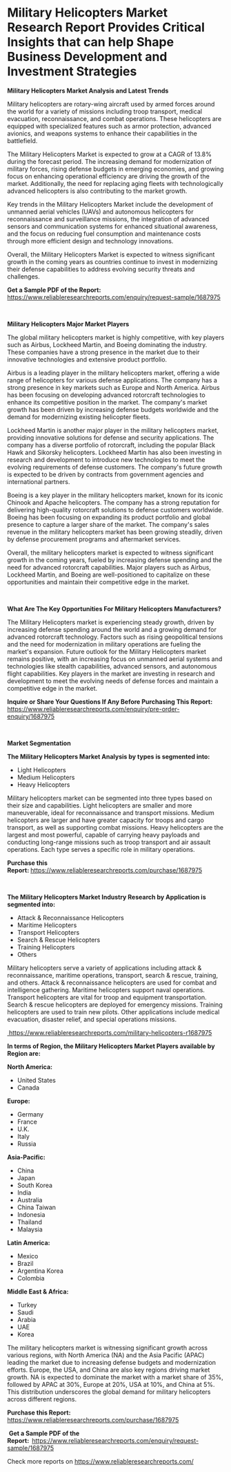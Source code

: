 <p><h1>Military Helicopters Market Research Report Provides Critical Insights that can help Shape Business Development and Investment Strategies</h1></p><p><strong>Military Helicopters Market Analysis and Latest Trends</strong></p>
<p><p>Military helicopters are rotary-wing aircraft used by armed forces around the world for a variety of missions including troop transport, medical evacuation, reconnaissance, and combat operations. These helicopters are equipped with specialized features such as armor protection, advanced avionics, and weapons systems to enhance their capabilities in the battlefield.</p><p>The Military Helicopters Market is expected to grow at a CAGR of 13.8% during the forecast period. The increasing demand for modernization of military forces, rising defense budgets in emerging economies, and growing focus on enhancing operational efficiency are driving the growth of the market. Additionally, the need for replacing aging fleets with technologically advanced helicopters is also contributing to the market growth.</p><p>Key trends in the Military Helicopters Market include the development of unmanned aerial vehicles (UAVs) and autonomous helicopters for reconnaissance and surveillance missions, the integration of advanced sensors and communication systems for enhanced situational awareness, and the focus on reducing fuel consumption and maintenance costs through more efficient design and technology innovations.</p><p>Overall, the Military Helicopters Market is expected to witness significant growth in the coming years as countries continue to invest in modernizing their defense capabilities to address evolving security threats and challenges.</p></p>
<p><strong>Get a Sample PDF of the Report:&nbsp;</strong> <a href="https://www.reliableresearchreports.com/enquiry/request-sample/1687975">https://www.reliableresearchreports.com/enquiry/request-sample/1687975</a></p>
<p>&nbsp;</p>
<p><strong>Military Helicopters Major Market Players</strong></p>
<p><p>The global military helicopters market is highly competitive, with key players such as Airbus, Lockheed Martin, and Boeing dominating the industry. These companies have a strong presence in the market due to their innovative technologies and extensive product portfolio.</p><p>Airbus is a leading player in the military helicopters market, offering a wide range of helicopters for various defense applications. The company has a strong presence in key markets such as Europe and North America. Airbus has been focusing on developing advanced rotorcraft technologies to enhance its competitive position in the market. The company's market growth has been driven by increasing defense budgets worldwide and the demand for modernizing existing helicopter fleets.</p><p>Lockheed Martin is another major player in the military helicopters market, providing innovative solutions for defense and security applications. The company has a diverse portfolio of rotorcraft, including the popular Black Hawk and Sikorsky helicopters. Lockheed Martin has also been investing in research and development to introduce new technologies to meet the evolving requirements of defense customers. The company's future growth is expected to be driven by contracts from government agencies and international partners.</p><p>Boeing is a key player in the military helicopters market, known for its iconic Chinook and Apache helicopters. The company has a strong reputation for delivering high-quality rotorcraft solutions to defense customers worldwide. Boeing has been focusing on expanding its product portfolio and global presence to capture a larger share of the market. The company's sales revenue in the military helicopters market has been growing steadily, driven by defense procurement programs and aftermarket services.</p><p>Overall, the military helicopters market is expected to witness significant growth in the coming years, fueled by increasing defense spending and the need for advanced rotorcraft capabilities. Major players such as Airbus, Lockheed Martin, and Boeing are well-positioned to capitalize on these opportunities and maintain their competitive edge in the market.</p></p>
<p>&nbsp;</p>
<p><strong>What Are The Key Opportunities For Military Helicopters Manufacturers?</strong></p>
<p><p>The Military Helicopters market is experiencing steady growth, driven by increasing defense spending around the world and a growing demand for advanced rotorcraft technology. Factors such as rising geopolitical tensions and the need for modernization in military operations are fueling the market's expansion. Future outlook for the Military Helicopters market remains positive, with an increasing focus on unmanned aerial systems and technologies like stealth capabilities, advanced sensors, and autonomous flight capabilities. Key players in the market are investing in research and development to meet the evolving needs of defense forces and maintain a competitive edge in the market.</p></p>
<p><strong>Inquire or Share Your Questions If Any Before Purchasing This Report:</strong> <a href="https://www.reliableresearchreports.com/enquiry/pre-order-enquiry/1687975">https://www.reliableresearchreports.com/enquiry/pre-order-enquiry/1687975</a></p>
<p>&nbsp;</p>
<p><strong>Market Segmentation</strong></p>
<p><strong>The Military Helicopters Market Analysis by types is segmented into:</strong></p>
<p><ul><li>Light Helicopters</li><li>Medium Helicopters</li><li>Heavy Helicopters</li></ul></p>
<p><p>Military helicopters market can be segmented into three types based on their size and capabilities. Light helicopters are smaller and more maneuverable, ideal for reconnaissance and transport missions. Medium helicopters are larger and have greater capacity for troops and cargo transport, as well as supporting combat missions. Heavy helicopters are the largest and most powerful, capable of carrying heavy payloads and conducting long-range missions such as troop transport and air assault operations. Each type serves a specific role in military operations.</p></p>
<p><strong>Purchase this Report:&nbsp;</strong><a href="https://www.reliableresearchreports.com/purchase/1687975">https://www.reliableresearchreports.com/purchase/1687975</a></p>
<p>&nbsp;</p>
<p><strong>The Military Helicopters Market Industry Research by Application is segmented into:</strong></p>
<p><ul><li>Attack & Reconnaissance Helicopters</li><li>Maritime Helicopters</li><li>Transport Helicopters</li><li>Search & Rescue Helicopters</li><li>Training Helicopters</li><li>Others</li></ul></p>
<p><p>Military helicopters serve a variety of applications including attack & reconnaissance, maritime operations, transport, search & rescue, training, and others. Attack & reconnaissance helicopters are used for combat and intelligence gathering. Maritime helicopters support naval operations. Transport helicopters are vital for troop and equipment transportation. Search & rescue helicopters are deployed for emergency missions. Training helicopters are used to train new pilots. Other applications include medical evacuation, disaster relief, and special operations missions.</p></p>
<p><a href="https://www.reliableresearchreports.com/military-helicopters-r1687975">&nbsp;https://www.reliableresearchreports.com/military-helicopters-r1687975</a></p>
<p><strong>In terms of Region, the Military Helicopters Market Players available by Region are:</strong></p>
<p>
    <p> <strong> North America: </strong>
        <ul>
            <li>United States</li>
            <li>Canada</li>
        </ul>
        </p> 
    <p> <strong> Europe: </strong>
        <ul>
            <li>Germany</li>
            <li>France</li>
            <li>U.K.</li>
            <li>Italy</li>
            <li>Russia</li>
        </ul>
        </p> 
    <p> <strong> Asia-Pacific: </strong>
        <ul>
            <li>China</li>
            <li>Japan</li>
            <li>South Korea</li>
            <li>India</li>
            <li>Australia</li>
            <li>China Taiwan</li>
            <li>Indonesia</li>
            <li>Thailand</li>
            <li>Malaysia</li>
        </ul>
        </p> 
    <p> <strong> Latin America: </strong>
        <ul>
            <li>Mexico</li>
            <li>Brazil</li>
            <li>Argentina Korea</li>
            <li>Colombia</li>
        </ul>
        </p> 
    <p> <strong> Middle East & Africa: </strong>
        <ul>
            <li>Turkey</li>
            <li>Saudi</li>
            <li>Arabia</li>
            <li>UAE</li>
            <li>Korea</li>
        </ul>
    </p>
    </p>
<p><p>The military helicopters market is witnessing significant growth across various regions, with North America (NA) and the Asia Pacific (APAC) leading the market due to increasing defense budgets and modernization efforts. Europe, the USA, and China are also key regions driving market growth. NA is expected to dominate the market with a market share of 35%, followed by APAC at 30%, Europe at 20%, USA at 10%, and China at 5%. This distribution underscores the global demand for military helicopters across different regions.</p></p>
<p><strong>Purchase this Report: </strong><a href="https://www.reliableresearchreports.com/purchase/1687975">https://www.reliableresearchreports.com/purchase/1687975</a></p>
<p>&nbsp;<strong>Get a Sample PDF of the Report:&nbsp;&nbsp;</strong><a href="https://www.reliableresearchreports.com/enquiry/request-sample/1687975">https://www.reliableresearchreports.com/enquiry/request-sample/1687975</a></p>
<p><strong></strong></p>
<p>Check more reports on <a href="https://www.reliableresearchreports.com/">https://www.reliableresearchreports.com/</a></p>